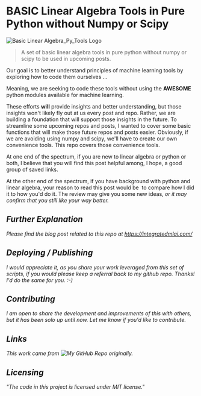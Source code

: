 
# BASIC Linear Algebra Tools in Pure Python without Numpy or Scipy

![Basic Linear Algebra_Py_Tools Logo](https://github.com/ThomIves/BasicLinearAlgebraToolsPurePy/blob/master/Basic_Tools_Logo.png)
> A set of basic linear algebra tools in pure python without numpy or scipy to be used in upcoming posts.

Our goal is to better understand principles of machine learning tools by exploring how to code them ourselves ...

Meaning, we are seeking to code these tools without using the **AWESOME** python modules available for machine learning. 

These efforts **will** provide insights and better understanding, but those insights won't likely fly out at us every post and repo. Rather, we are building a foundation that will support those insights in the future. To streamline some upcoming repos and posts, I wanted to cover some basic functions that will make those future repos and posts easier. Obviously, if we are avoiding using numpy and scipy, we'll have to create our own convenience tools. This repo covers those convenience tools.  

At one end of the spectrum, if you are new to linear algebra or python or both, I believe that you will find this post helpful among, I hope, a good group of saved links.

At the other end of the spectrum, if you have background with python and linear algebra, your reason to read this post would be  to compare how I did it to how you'd do it. The review may give you some new ideas, <em>or it may confirm that you still like your way better.

## Further Explanation

Please find the blog post related to this repo at https://integratedmlai.com/

## Deploying / Publishing

I would appreciate it, as you share your work leveraged from this set of scripts, if you would please keep a referral back to my github repo. Thanks! I'd do the same for you. :-)

## Contributing

I am open to share the development and improvements of this with others, but it has been solo up until now. Let me know if you'd like to contribute.

## Links

This work came from ![My GitHub Repo](https://github.com/ThomIves/BasicLinearAlgebraToolsPurePy) originally.

## Licensing

"The code in this project is licensed under MIT license."
